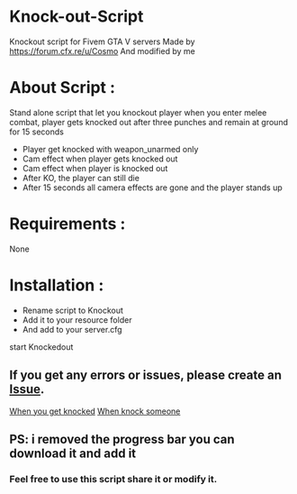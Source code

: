 # Knock-out-Script

Knockout script for Fivem GTA V servers
Made by https://forum.cfx.re/u/Cosmo
And modified by me

# About Script :

Stand alone script that let you knockout player when you enter melee combat, player gets knocked out after three punches and remain at ground for 15 seconds
* Player get knocked with weapon_unarmed only
* Cam effect when player gets knocked out
* Cam effect when player is knocked out
* After KO, the player can still die
* After 15 seconds all camera effects are gone and the player stands up

# Requirements :

None

# Installation :

* Rename script to Knockout
* Add it to your resource folder
* And add to your server.cfg

start Knockedout 

## If you get any errors or issues, please create an [Issue](https://github.com/zharrane/Knock-out-Script/issues/new).

[When you get knocked](https://youtu.be/rgFmN-q2Eas)
[When knock someone](https://youtu.be/LgmAvoq3EI0)

## PS: i removed the progress bar you can download it and add it

### Feel free to use this script share it or modify it.
